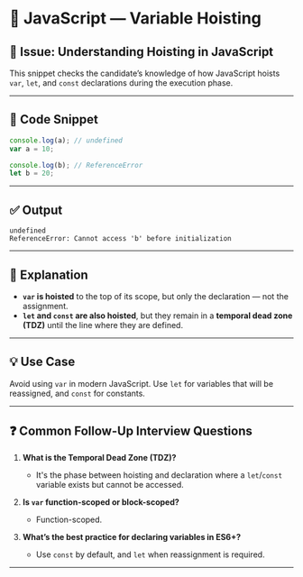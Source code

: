 # 🧠 JavaScript — Variable Hoisting

## 📌 Issue: Understanding Hoisting in JavaScript

This snippet checks the candidate’s knowledge of how JavaScript hoists `var`, `let`, and `const` declarations during the execution phase.

---

## 🧪 Code Snippet

```javascript
console.log(a); // undefined
var a = 10;

console.log(b); // ReferenceError
let b = 20;
```

---

## ✅ Output

```
undefined
ReferenceError: Cannot access 'b' before initialization
```

---

## 📖 Explanation

- **`var` is hoisted** to the top of its scope, but only the declaration — not the assignment.
- **`let` and `const` are also hoisted**, but they remain in a **temporal dead zone (TDZ)** until the line where they are defined.

---

## 💡 Use Case

Avoid using `var` in modern JavaScript. Use `let` for variables that will be reassigned, and `const` for constants.

---

## ❓ Common Follow-Up Interview Questions

1. **What is the Temporal Dead Zone (TDZ)?**
   - It's the phase between hoisting and declaration where a `let`/`const` variable exists but cannot be accessed.

2. **Is `var` function-scoped or block-scoped?**
   - Function-scoped.

3. **What’s the best practice for declaring variables in ES6+?**
   - Use `const` by default, and `let` when reassignment is required.

---
